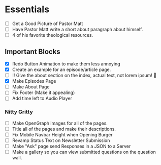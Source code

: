 # Essentials
- [ ] Get a Good Picture of Pastor Matt
- [ ] Have Pastor Matt write a short about paragraph about himself.
- [ ] 4 of his favorite theological resources.

## Important Blocks
- [x] Redo Button Animation to make them less annoying
- [x] Create an example for an episode/article page.
- [ ] !! Give the about section on the index, actual text, not lorem ipsum! 👀
- [x] Make Episodes Page
- [ ] Make About Page
- [ ] Fix Footer (Make it appealing)
- [ ] Add time left to Audio Player

### Nitty Gritty
- [ ] Make OpenGraph images for all of the pages.
- [ ] Title all of the pages and make their descriptions.
- [ ] Fix Mobile Navbar Height when Opening Burger
- [ ] Revamp Status Text on Newsletter Submission
- [ ] Make "Ask" page send Responses in a JSON to a Server
- [ ] Make a gallery so you can view submitted questions on the question wall.